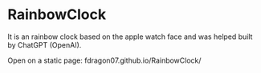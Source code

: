 # RainbowClock
It is an rainbow clock based on the apple watch face and was helped built by ChatGPT (OpenAI).

Open on a static page:
fdragon07.github.io/RainbowClock/
